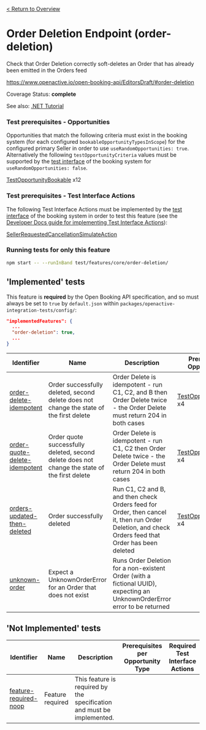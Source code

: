 [< Return to Overview](../../README.md)
# Order Deletion Endpoint (order-deletion)

Check that Order Deletion correctly soft-deletes an Order that has already been emitted in the Orders feed


https://www.openactive.io/open-booking-api/EditorsDraft/#order-deletion

Coverage Status: **complete**

See also: [.NET Tutorial](https://tutorials.openactive.io/open-booking-sdk/quick-start-guide/storebookingengine/day-6-orders-feed)
### Test prerequisites - Opportunities
Opportunities that match the following criteria must exist in the booking system (for each configured `bookableOpportunityTypesInScope`) for the configured primary Seller in order to use `useRandomOpportunities: true`. Alternatively the following `testOpportunityCriteria` values must be supported by the [test interface](https://openactive.io/test-interface/) of the booking system for `useRandomOpportunities: false`.

[TestOpportunityBookable](https://openactive.io/test-interface#TestOpportunityBookable) x12
### Test prerequisites - Test Interface Actions

The following Test Interface Actions must be implemented by the [test interface](https://openactive.io/test-interface/) of the booking system in order to test this feature (see the [Developer Docs guide for implementing Test Interface Actions](https://developer.openactive.io/open-booking-api/test-suite/implementing-the-test-interface/test-interface-actions)):

[SellerRequestedCancellationSimulateAction](https://openactive.io/test-interface#SellerRequestedCancellationSimulateAction)


### Running tests for only this feature

```bash
npm start -- --runInBand test/features/core/order-deletion/
```



## 'Implemented' tests

This feature is **required** by the Open Booking API specification, and so must always be set to `true` by `default.json` within `packages/openactive-integration-tests/config/`:

```json
"implementedFeatures": {
  ...
  "order-deletion": true,
  ...
}
```

| Identifier | Name | Description | Prerequisites per Opportunity Type | Required Test Interface Actions |
|------------|------|-------------|---------------|-------------------|
| [order-delete-idempotent](./implemented/order-delete-idempotent-test.js) | Order successfully deleted, second delete does not change the state of the first delete | Order Delete is idempotent - run C1, C2, and B then Order Delete twice - the Order Delete must return 204 in both cases | [TestOpportunityBookable](https://openactive.io/test-interface#TestOpportunityBookable) x4 |  |
| [order-quote-delete-idempotent](./implemented/order-quote-delete-idempotent-test.js) | Order quote successfully deleted, second delete does not change the state of the first delete | Order Delete is idempotent - run C1, C2 then Order Delete twice - the Order Delete must return 204 in both cases | [TestOpportunityBookable](https://openactive.io/test-interface#TestOpportunityBookable) x4 |  |
| [orders-updated-then-deleted](./implemented/orders-updated-then-deleted-test.js) | Order successfully deleted | Run C1, C2 and B, and then check Orders feed for Order, then cancel it, then run Order Deletion, and check Orders feed that Order has been deleted | [TestOpportunityBookable](https://openactive.io/test-interface#TestOpportunityBookable) x4 | [SellerRequestedCancellationSimulateAction](https://openactive.io/test-interface#SellerRequestedCancellationSimulateAction) |
| [unknown-order](./implemented/unknown-order-test.js) | Expect a UnknownOrderError for an Order that does not exist | Runs Order Deletion for a non-existent Order (with a fictional UUID), expecting an UnknownOrderError error to be returned |  |  |



## 'Not Implemented' tests


| Identifier | Name | Description | Prerequisites per Opportunity Type | Required Test Interface Actions |
|------------|------|-------------|---------------|-------------------|
| [feature-required-noop](./not-implemented/feature-required-noop-test.js) | Feature required | This feature is required by the specification and must be implemented. |  |  |
